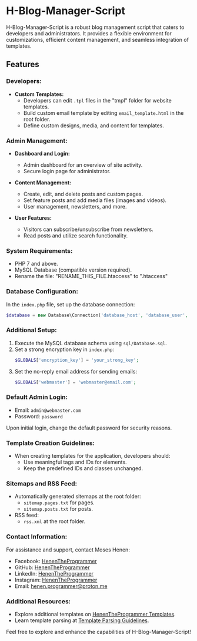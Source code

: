 # H-Blog-Manager-Script

H-Blog-Manager-Script is a robust blog management script that caters to developers and administrators. It provides a flexible environment for customizations, efficient content management, and seamless integration of templates.

## Features

### Developers:

- **Custom Templates:**
  - Developers can edit `.tpl` files in the "tmpl" folder for website templates.
  - Build custom email template by editing `email_template.html` in the root folder.
  - Define custom designs, media, and content for templates.

### Admin Management:

- **Dashboard and Login:**
  - Admin dashboard for an overview of site activity.
  - Secure login page for administrator.

- **Content Management:**
  - Create, edit, and delete posts and custom pages.
  - Set feature posts and add media files (images and videos).
  - User management, newsletters, and more.

- **User Features:**
  - Visitors can subscribe/unsubscribe from newsletters.
  - Read posts and utilize search functionality.

### System Requirements:

- PHP 7 and above.
- MySQL Database (compatible version required).
- Rename the file: "RENAME_THIS_FILE.htaccess" to ".htaccess"

### Database Configuration:

In the `index.php` file, set up the database connection:

```php
$database = new Database\Connection('database_host', 'database_user', 'database_password', 'database_name');
```

### Additional Setup:

1. Execute the MySQL database schema using `sql/Database.sql`.
2. Set a strong encryption key in `index.php`:
   ```php
   $GLOBALS['encryption_key'] = 'your_strong_key';
   ```
3. Set the no-reply email address for sending emails:
   ```php
   $GLOBALS['webmaster'] = 'webmaster@email.com';
   ```

### Default Admin Login:

- Email: `admin@webmaster.com`
- Password: `password`

Upon initial login, change the default password for security reasons.

### Template Creation Guidelines:

- When creating templates for the application, developers should:
  - Use meaningful tags and IDs for elements.
  - Keep the predefined IDs and classes unchanged.

### Sitemaps and RSS Feed:

- Automatically generated sitemaps at the root folder:
  - `sitemap.pages.txt` for pages.
  - `sitemap.posts.txt` for posts.
- RSS feed:
  - `rss.xml` at the root folder.

### Contact Information:

For assistance and support, contact Moses Henen:

- Facebook: [HenenTheProgrammer](https://facebook.com/HenenTheProgrammer)
- GitHub: [HenenTheProgrammer](https://github.com/HenenTheProgrammer)
- LinkedIn: [HenenTheProgrammer](https://linkedin.com/in/HenenTheProgrammer)
- Instagram: [HenenTheProgrammer](https://instagram.com/henentheprogrammer)
- Email: [henen.programmer@proton.me](mailto:henen.programmer@proton.me)

### Additional Resources:

- Explore additional templates on [HenenTheProgrammer Templates](https://github.com/HenenTheProgrammer).
- Learn template parsing at [Template Parsing Guidelines](https://github.com/HenenTheProgrammer/php_template_loader).

Feel free to explore and enhance the capabilities of H-Blog-Manager-Script!
```

